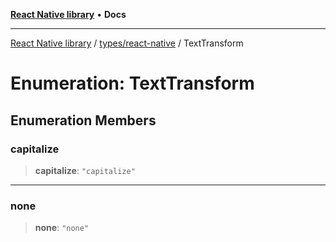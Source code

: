 [**React Native library**](../../../index.md) • **Docs**

***

[React Native library](../../../modules.md) / [types/react-native](../index.md) / TextTransform

# Enumeration: TextTransform

## Enumeration Members

### capitalize

> **capitalize**: `"capitalize"`

***

### none

> **none**: `"none"`
